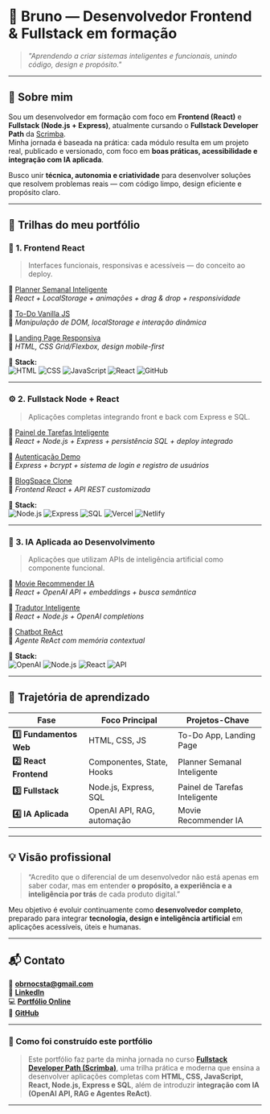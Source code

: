 # 👋 Bruno — Desenvolvedor Frontend & Fullstack em formação

> _"Aprendendo a criar sistemas inteligentes e funcionais, unindo código, design e propósito."_  

---

## 🧠 Sobre mim

Sou um desenvolvedor em formação com foco em **Frontend (React)** e **Fullstack (Node.js + Express)**, atualmente cursando o **Fullstack Developer Path** da [Scrimba](https://scrimba.com).  
Minha jornada é baseada na prática: cada módulo resulta em um projeto real, publicado e versionado, com foco em **boas práticas, acessibilidade e integração com IA aplicada**.

Busco unir **técnica, autonomia e criatividade** para desenvolver soluções que resolvem problemas reais — com código limpo, design eficiente e propósito claro.

---

## 🧩 Trilhas do meu portfólio

### 🚀 1. Frontend React
> Interfaces funcionais, responsivas e acessíveis — do conceito ao deploy.

📂 [Planner Semanal Inteligente](./1-frontend-react/planner-semanal-inteligente)  
🧭 _React + LocalStorage + animações + drag & drop + responsividade_

📂 [To-Do Vanilla JS](./1-frontend-react/todo-vanilla-js)  
🧭 _Manipulação de DOM, localStorage e interação dinâmica_

📂 [Landing Page Responsiva](./1-frontend-react/landing-page-responsive)  
🧭 _HTML, CSS Grid/Flexbox, design mobile-first_

📌 **Stack:**  
![HTML](https://img.shields.io/badge/HTML5-E34F26?style=flat&logo=html5&logoColor=white)
![CSS](https://img.shields.io/badge/CSS3-1572B6?style=flat&logo=css3&logoColor=white)
![JavaScript](https://img.shields.io/badge/JavaScript-F7DF1E?style=flat&logo=javascript&logoColor=black)
![React](https://img.shields.io/badge/React-20232A?style=flat&logo=react&logoColor=61DAFB)
![GitHub](https://img.shields.io/badge/GitHub-181717?style=flat&logo=github&logoColor=white)

---

### ⚙️ 2. Fullstack Node + React
> Aplicações completas integrando front e back com Express e SQL.

📂 [Painel de Tarefas Inteligente](./2-fullstack-node-react/painel-de-tarefas-inteligente)  
🧭 _React + Node.js + Express + persistência SQL + deploy integrado_

📂 [Autenticação Demo](./2-fullstack-node-react/autenticacao-bcrypt-demo)  
🧭 _Express + bcrypt + sistema de login e registro de usuários_

📂 [BlogSpace Clone](./2-fullstack-node-react/blogspace-clone)  
🧭 _Frontend React + API REST customizada_

📌 **Stack:**  
![Node.js](https://img.shields.io/badge/Node.js-43853D?style=flat&logo=node-dot-js&logoColor=white)
![Express](https://img.shields.io/badge/Express.js-404D59?style=flat)
![SQL](https://img.shields.io/badge/SQL-003B57?style=flat&logo=postgresql&logoColor=white)
![Vercel](https://img.shields.io/badge/Vercel-000000?style=flat&logo=vercel&logoColor=white)
![Netlify](https://img.shields.io/badge/Netlify-00C7B7?style=flat&logo=netlify&logoColor=white)

---

### 🤖 3. IA Aplicada ao Desenvolvimento
> Aplicações que utilizam APIs de inteligência artificial como componente funcional.

📂 [Movie Recommender IA](./3-ia-aplicada/movie-recommender-ia)  
🧭 _React + OpenAI API + embeddings + busca semântica_

📂 [Tradutor Inteligente](./3-ia-aplicada/tradutor-openai-api)  
🧭 _React + Node.js + OpenAI completions_

📂 [Chatbot ReAct](./3-ia-aplicada/chatbot-react-node)  
🧭 _Agente ReAct com memória contextual_

📌 **Stack:**  
![OpenAI](https://img.shields.io/badge/OpenAI-412991?style=flat&logo=openai&logoColor=white)
![Node.js](https://img.shields.io/badge/Node.js-43853D?style=flat&logo=node-dot-js&logoColor=white)
![React](https://img.shields.io/badge/React-20232A?style=flat&logo=react&logoColor=61DAFB)
![API](https://img.shields.io/badge/API-005571?style=flat&logo=postman&logoColor=white)

---

## 🧭 Trajetória de aprendizado

| Fase | Foco Principal | Projetos-Chave |
|------|----------------|----------------|
| **1️⃣ Fundamentos Web** | HTML, CSS, JS | To-Do App, Landing Page |
| **2️⃣ React Frontend** | Componentes, State, Hooks | Planner Semanal Inteligente |
| **3️⃣ Fullstack** | Node.js, Express, SQL | Painel de Tarefas Inteligente |
| **4️⃣ IA Aplicada** | OpenAI API, RAG, automação | Movie Recommender IA |

---

## 💡 Visão profissional

> “Acredito que o diferencial de um desenvolvedor não está apenas em saber codar, mas em entender **o propósito, a experiência e a inteligência por trás** de cada produto digital.”

Meu objetivo é evoluir continuamente como **desenvolvedor completo**, preparado para integrar **tecnologia, design e inteligência artificial** em aplicações acessíveis, úteis e humanas.

---

## 📬 Contato

📧 **obrnocsta@gmail.com**  
🔗 [**LinkedIn**](https://www.linkedin.com/in/bruno-costa-da-silva-a43414389)  
💻 [**Portfólio Online**](https://github.com/obrnocsta/fullstack-portfolio)  
🐙 [**GitHub**](https://github.com/obrnocsta)

---

### 🌟 Como foi construído este portfólio

> Este portfólio faz parte da minha jornada no curso [**Fullstack Developer Path (Scrimba)**](https://scrimba.com), uma trilha prática e moderna que ensina a desenvolver aplicações completas com **HTML, CSS, JavaScript, React, Node.js, Express e SQL**, além de introduzir **integração com IA (OpenAI API, RAG e Agentes ReAct)**.

---
